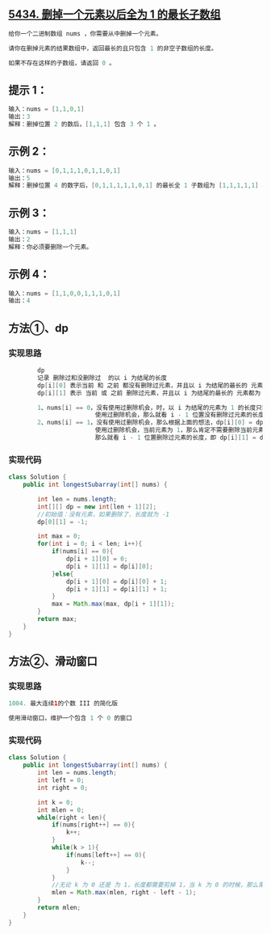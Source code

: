 ## **[5434. 删掉一个元素以后全为 1 的最长子数组](https://leetcode-cn.com/problems/longest-subarray-of-1s-after-deleting-one-element/)**



```java
给你一个二进制数组 nums ，你需要从中删掉一个元素。

请你在删掉元素的结果数组中，返回最长的且只包含 1 的非空子数组的长度。

如果不存在这样的子数组，请返回 0 。


```



## **提示 1：**

```java
输入：nums = [1,1,0,1]
输出：3
解释：删掉位置 2 的数后，[1,1,1] 包含 3 个 1 。
```



## **示例 2：**

```java
输入：nums = [0,1,1,1,0,1,1,0,1]
输出：5
解释：删掉位置 4 的数字后，[0,1,1,1,1,1,0,1] 的最长全 1 子数组为 [1,1,1,1,1] 。
```



## **示例 3：**

```java
输入：nums = [1,1,1]
输出：2
解释：你必须要删除一个元素。
```



## **示例 4：**

```java
输入：nums = [1,1,0,0,1,1,1,0,1]
输出：4
```





## **方法①、dp**

### **实现思路**

```java
        dp
        记录 删除过和没删除过  的以 i 为结尾的长度
        dp[i][0] 表示当前 和 之前 都没有删除过元素，并且以 i 为结尾的最长的 元素都为 1 的子数组长度
        dp[i][1] 表示 当前 或 之前 删除过元素，并且以 i 为结尾的最长的 元素都为 1 的子数组长度

        1、nums[i] == 0，没有使用过删除机会，时，以 i 为结尾的元素为 1 的长度只能是 0，即 dp[i][0] = 0
                        使用过删除机会，那么就看 i - 1 位置没有删除过元素的长度（因为只有一次删除机会，被当前元素用掉了，因此之前不能删除过元素），即 dp[i][1] = dp[i - 1][0]
        2、nums[i] == 1，没有使用过删除机会，那么根据上面的想法，dp[i][0] = dp[i - 1] + 1
                        使用过删除机会，当前元素为 1，那么肯定不需要删除当前元素啊，因为都是 1 了，
                        那么就看 i - 1 位置删除过元素的长度，即 dp[i][1] = dp[i - 1][1] + 1;
```



### **实现代码**

```java
class Solution {
    public int longestSubarray(int[] nums) {

        int len = nums.length;
        int[][] dp = new int[len + 1][2];
        //初始值：没有元素，如果删除了，长度就为 -1
        dp[0][1] = -1;

        int max = 0;
        for(int i = 0; i < len; i++){
            if(nums[i] == 0){
                dp[i + 1][0] = 0;
                dp[i + 1][1] = dp[i][0];
            }else{
                dp[i + 1][0] = dp[i][0] + 1;
                dp[i + 1][1] = dp[i][1] + 1;
            }
            max = Math.max(max, dp[i + 1][1]);
        }
        return max; 
    }
}
```





## **方法②、滑动窗口**

### **实现思路**

```java
1004. 最大连续1的个数 III 的简化版

使用滑动窗口，维护一个包含 1 个 0 的窗口
```



### **实现代码**

```java
class Solution {
    public int longestSubarray(int[] nums) {
        int len = nums.length;
        int left = 0;
        int right = 0;

        int k = 0;
        int mlen = 0;
        while(right < len){
            if(nums[right++] == 0){
                k++;
            }
            while(k > 1){
                if(nums[left++] == 0){
                    k--;
                }
            }
            //无论 k 为 0 还是 为 1，长度都需要剪掉 1，当 k 为 0 的时候，那么需要删除一个 1，k 为 1 的时候，那么删除掉这个 0
            mlen = Math.max(mlen, right - left - 1);
        }
        return mlen;
    }
}
```



## 